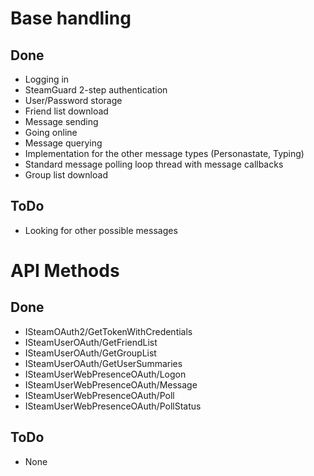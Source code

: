 <h1>Base handling</h1>

<h2>Done</h2>
<ul>
<li>Logging in</li>
<li>SteamGuard 2-step authentication</li>
<li>User/Password storage</li>
<li>Friend list download</li>
<li>Message sending</li>
<li>Going online</li>
<li>Message querying</li>
<li>Implementation for the other message types (Personastate, Typing)</li>
<li>Standard message polling loop thread with message callbacks</li>
<li>Group list download</li>
</ul>

<h2>ToDo</h2>
<ul>
<li>Looking for other possible messages</li>
</ul>



<h1>API Methods</h1>

<h2>Done</h2>
<ul>
<li>ISteamOAuth2/GetTokenWithCredentials</li>
<li>ISteamUserOAuth/GetFriendList</li>
<li>ISteamUserOAuth/GetGroupList</li>
<li>ISteamUserOAuth/GetUserSummaries</li>
<li>ISteamUserWebPresenceOAuth/Logon</li>
<li>ISteamUserWebPresenceOAuth/Message</li>
<li>ISteamUserWebPresenceOAuth/Poll</li>
<li>ISteamUserWebPresenceOAuth/PollStatus</li>
</ul>

<h2>ToDo</h2>
<ul>
<li>None</li>
</ul>
